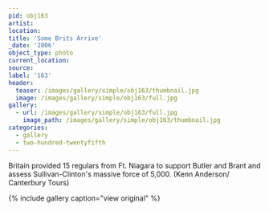```yaml
---
pid: obj163
artist:
location:
title: 'Some Brits Arrive'
_date: '2006'
object_type: photo
current_location:
source:
label: '163'
header:
  teaser: /images/gallery/simple/obj163/thumbnail.jpg
  image: /images/gallery/simple/obj163/full.jpg
gallery:
  - url: /images/gallery/simple/obj163/full.jpg
    image_path: /images/gallery/simple/obj163/thumbnail.jpg
categories:
  - gallery
  - two-hundred-twentyfifth
---
```

Britain provided 15 regulars from Ft. Niagara to support Butler and Brant and assess Sullivan-Clinton's massive force of 5,000. (Kenn Anderson/ Canterbury Tours)


{% include gallery caption="view original" %}
